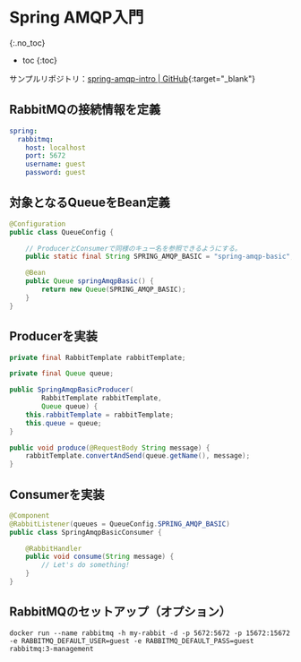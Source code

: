# Spring AMQP入門
{:.no_toc}

* toc
{:toc}

サンプルリポジトリ：[spring-amqp-intro | GitHub](https://github.com/hainet50b/spring-gym/tree/main/spring-amqp-gym/spring-amqp-intro){:target="_blank"}

## RabbitMQの接続情報を定義
```yaml
spring:
  rabbitmq:
    host: localhost
    port: 5672
    username: guest
    password: guest
```

## 対象となるQueueをBean定義
```java
@Configuration
public class QueueConfig {

    // ProducerとConsumerで同様のキュー名を参照できるようにする。
    public static final String SPRING_AMQP_BASIC = "spring-amqp-basic";

    @Bean
    public Queue springAmqpBasic() {
        return new Queue(SPRING_AMQP_BASIC);
    }
}
```

## Producerを実装
```java
private final RabbitTemplate rabbitTemplate;

private final Queue queue;

public SpringAmqpBasicProducer(
        RabbitTemplate rabbitTemplate,
        Queue queue) {
    this.rabbitTemplate = rabbitTemplate;
    this.queue = queue;
}

public void produce(@RequestBody String message) {
    rabbitTemplate.convertAndSend(queue.getName(), message);
}
```

## Consumerを実装
```java
@Component
@RabbitListener(queues = QueueConfig.SPRING_AMQP_BASIC)
public class SpringAmqpBasicConsumer {

    @RabbitHandler
    public void consume(String message) {
        // Let's do something!
    }
}
```

## RabbitMQのセットアップ（オプション）
```shell
docker run --name rabbitmq -h my-rabbit -d -p 5672:5672 -p 15672:15672 -e RABBITMQ_DEFAULT_USER=guest -e RABBITMQ_DEFAULT_PASS=guest rabbitmq:3-management
```
